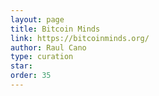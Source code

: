 ```yaml
---
layout: page
title: Bitcoin Minds
link: https://bitcoinminds.org/
author: Raul Cano
type: curation
star: 
order: 35
---
```

